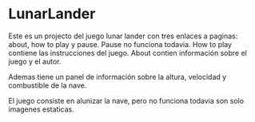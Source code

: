 # LunarLander
Este es un projecto del juego lunar lander con tres enlaces a paginas: about, how to play y pause.
Pause no funciona todavia.
How to play contiene las instrucciones del juego.
About contien información sobre el juego y el autor.

Ademas tiene un panel de información sobre la altura, velocidad y combustible de la nave.

El juego consiste en alunizar la nave, pero no funciona todavia son solo imagenes estaticas.
